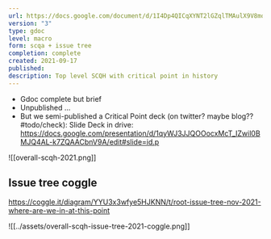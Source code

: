 ```yaml
---
url: https://docs.google.com/document/d/1I4Dp4QICqXYNT2lGZqlTMAulX9V8moN8P06eFfFuALk/edit#heading=h.n831sqikju93
version: "3"
type: gdoc
level: macro
form: scqa + issue tree
completion: complete
created: 2021-09-17
published: 
description: Top level SCQH with critical point in history
---
```

- Gdoc complete but brief
- Unpublished ...
- But we semi-published a Critical Point deck (on twitter? maybe blog?? #todo/check): Slide Deck in drive: https://docs.google.com/presentation/d/1qyWJ3JJQOOocxMcT_IZwil0BMJQ4AL-k7ZQAACbnV9A/edit#slide=id.p

![[overall-scqh-2021.png]]

## Issue tree coggle

https://coggle.it/diagram/YYU3x3wfye5HJKNN/t/root-issue-tree-nov-2021-where-are-we-in-at-this-point

![[../assets/overall-scqh-issue-tree-2021-coggle.png]]